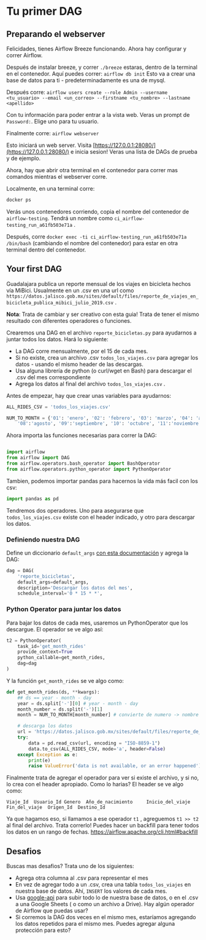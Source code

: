 # Tu primer DAG

## Preparando el webserver

Felicidades, tienes Airflow Breeze funcionando. Ahora hay configurar y correr Airflow.

Después de instalar breeze, y correr `./breeze` estaras, dentro de la terminal en el contenedor. Aquí puedes correr:
`airflow db init`
Esto va a crear una base de datos para ti - predeterminadamente es una de mysql.

Después corre:
`airflow users create --role Admin --username <tu_usuario> --email <un_correo> --firstname <tu_nombre> --lastname <apellido>`

Con tu información para poder entrar a la vista web. Veras un prompt de `Password:`. Elige uno para tu usuario.

Finalmente corre:
`airflow webserver` 

Esto iniciará un web server. Visita [https://127.0.0.1:28080/](https://127.0.0.1:28080/) e inicia sesion! Veras una lista de DAGs de prueba y de ejemplo.

Ahora, hay que abrir otra terminal en el contenedor para correr mas comandos mientras el webserver corre.

Localmente, en una terminal corre:

```bash
docker ps
```

Verás unos contenedores corriendo, copia el nombre del contenedor de `airflow-testing`. Tendrá un nombre como `ci_airflow-testing_run_a61fb503e71a` .

Después, corre `docker exec -ti ci_airflow-testing_run_a61fb503e71a /bin/bash` (cambiando el nombre del contenedor) para estar en otra terminal dentro del contenedor.

## Your first DAG

Guadalajara publica un reporte mensual de los viajes en bicicleta hechos vía MiBici. Usualmente en un .csv en una url como `https://datos.jalisco.gob.mx/sites/default/files/reporte_de_viajes_en_bicicleta_publica_mibici_julio_2019.csv` . 

**Nota**: Trata de cambiar y ser creativo con esta guia! Trata de tener el mismo resultado con diferentes operadores o funciones. 

Crearemos una DAG en el archivo `reporte_bicicletas.py` para ayudarnos a juntar todos los datos. Hará lo siguiente:

- La DAG corre mensualmente, por el 15 de cada mes.
- Si no existe, crea un archivo .csv `todos_los_viajes.csv` para agregar los datos - usando el mismo header de las descargas.
- Usa alguna librería de python (o curl/wget en Bash) para descargar el .csv del mes correspondiente
- Agrega los datos al final del archivo `todos_los_viajes.csv` .

Antes de empezar, hay que crear unas variables para ayudarnos:
```python
ALL_RIDES_CSV = 'todos_los_viajes.csv'

NUM_TO_MONTH = {'01': 'enero', '02': 'febrero', '03': 'marzo', '04': 'abril', '05':'nayo', '06':'junio', '07':'julio',
    '08':'agosto', '09':'septiembre', '10': 'octubre', '11':'noviembre','12':'diciembre'}
```

Ahora importa las funciones necesarias para correr la DAG:

```py

import airflow
from airflow import DAG
from airflow.operators.bash_operator import BashOperator
from airflow.operators.python_operator import PythonOperator
```

Tambien, podemos importar pandas para hacernos la vida más facil con los csv:

```python
import pandas as pd
```

Tendremos dos operadores. Uno para asegurarse que `todos_los_viajes.csv` existe con el header indicado, y otro para descargar los datos.

### Definiendo nuestra DAG

Define un diccionario `default_args` [con esta documentación](https://airflow.apache.org/tutorial.html#default-arguments) y agrega la DAG: 
```py
dag = DAG(
    'reporte_bicicletas',
    default_args=default_args,
    description='Descargar los datos del mes',
    schedule_interval='0 * 15 * *',
```

### Python Operator para juntar los datos

Para bajar los datos de cada mes, usaremos un PythonOperator que los descargue. El operador se ve algo así:

```py
t2 = PythonOperator(
    task_id='get_month_rides'
    provide_context=True
    python_callable=get_month_rides,
    dag=dag
)
```

Y la función `get_month_rides` se ve algo como:

```python
def get_month_rides(ds, **kwargs):
    ## ds == year - month - day
    year = ds.split['-'][0] # year - month - day
    month_number = ds.split('-')[1]
    month = NUM_TO_MONTH[month_number] # convierte de numero -> nombre del mes

    # descarga los datos
    url = 'https://datos.jalisco.gob.mx/sites/default/files/reporte_de_viajes_en_bicicleta_publica_mibici_{month}_{year}.csv'.format(month=month,year=year)
    try:
        data = pd.read_csv(url, encoding = "ISO-8859-1")
        data.to_csv(ALL_RIDES_CSV, mode='a', header=False)
    except Exception as e:
        print(e)
        raise ValueError('data is not available, or an error happened')
```


Finalmente trata de agregar el operador para ver si existe el archivo, y si no, lo crea con el header apropiado. Como lo harias? El header se ve algo como:
```
Viaje_Id  Usuario_Id Genero  Año_de_nacimiento     Inicio_del_viaje        Fin_del_viaje  Origen_Id  Destino_Id
```

Ya que hagamos eso, si llamamos a ese operador `t1` , agreguemos `t1 >> t2` al final del archivo. Trata correrlo! Puedes hacer un backfill para tener todos los datos en un rango de fechas. https://airflow.apache.org/cli.html#backfill

## Desafios
Buscas mas desafios? Trata uno de los siguientes:

- Agrega otra columna al .csv para representar el mes
- En vez de agregar todo a un .csv, crea una tabla `todos_los_viajes` en nuestra base de datos. Ahí, `INSERT` los valores de cada mes.
- Usa [google-api](https://github.com/googleapis/google-api-python-client) para subir todo lo de nuestra base de datos, o en el .csv a una Google Sheets ( o como un archivo a Drive). Hay algún operador de Airflow que puedas usar?
- Si corremos la DAG dos veces en el mismo mes, estaríamos agregando los datos repetidos para el mismo mes. Puedes agregar alguna protección para esto?

